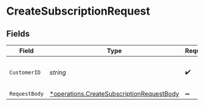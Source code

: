 # CreateSubscriptionRequest


## Fields

| Field                                                                                                 | Type                                                                                                  | Required                                                                                              | Description                                                                                           | Example                                                                                               |
| ----------------------------------------------------------------------------------------------------- | ----------------------------------------------------------------------------------------------------- | ----------------------------------------------------------------------------------------------------- | ----------------------------------------------------------------------------------------------------- | ----------------------------------------------------------------------------------------------------- |
| `CustomerID`                                                                                          | *string*                                                                                              | :heavy_check_mark:                                                                                    | Provide the ID of the related customer.                                                               | cst_5B8cwPMGnU                                                                                        |
| `RequestBody`                                                                                         | [*operations.CreateSubscriptionRequestBody](../../models/operations/createsubscriptionrequestbody.md) | :heavy_minus_sign:                                                                                    | N/A                                                                                                   |                                                                                                       |
